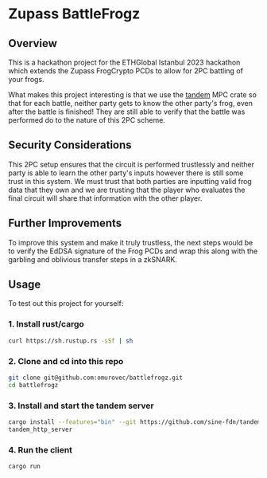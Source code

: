 # Zupass BattleFrogz

## Overview

This is a hackathon project for the ETHGlobal Istanbul 2023 hackathon which extends the Zupass FrogCrypto PCDs to allow for 2PC battling of your frogs.

What makes this project interesting is that we use the [tandem](https://github.com/sine-fdn/tandem) MPC crate so that for each battle, neither party gets to know the other party's frog, even after the battle is finished! They are still able to verify that the battle was performed do to the nature of this 2PC scheme.

## Security Considerations

This 2PC setup ensures that the circuit is performed trustlessly and neither party is able to learn the other party's inputs however there is still some trust in this system. We must trust that both parties are inputting valid frog data that they own and we are trusting that the player who evaluates the final circuit will share that information with the other player.

## Further Improvements

To improve this system and make it truly trustless, the next steps would be to verify the EdDSA signature of the Frog PCDs and wrap this along with the garbling and oblivious transfer steps in a zkSNARK.

## Usage

To test out this project for yourself:

### 1. Install rust/cargo

```sh
curl https://sh.rustup.rs -sSf | sh
```

### 2. Clone and cd into this repo

```sh
git clone git@github.com:omurovec/battlefrogz.git
cd battlefrogz
```

### 3. Install and start the tandem server

```sh
cargo install --features="bin" --git https://github.com/sine-fdn/tandem.git tandem_http_server
tandem_http_server
```

### 4. Run the client

```sh
cargo run
```
